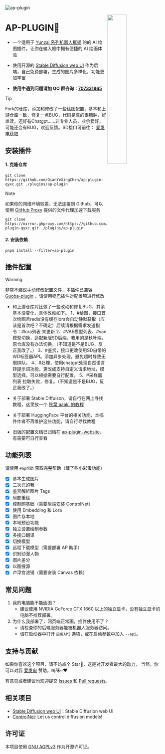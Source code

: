 ![ap-plugin](https://socialify.git.ci/AiPreface/ap-plugin/image?description=1&font=Raleway&forks=1&issues=1&language=1&name=1&owner=1&pattern=Circuit%20Board&pulls=1&stargazers=1&theme=Auto)

<img decoding="async" align=right src="resources/readme/girl.png" width="35%">

# AP-PLUGIN🍊

- 一个适用于 [Yunzai 系列机器人框架](https://github.com/yhArcadia/Yunzai-Bot-plugins-index) 的的 AI 绘图插件，让你在输入框中拥有便捷的 AI 绘画体验

- 使用开源的 [Stable Diffusion web UI](https://github.com/AUTOMATIC1111/stable-diffusion-webui) 作为后端，自己免费部署，生成的图片多样化，功能更加丰富

- **使用中遇到问题请加 QQ 群咨询：[707331865](https://qm.qq.com/q/TXTIS9KhO2)**

> [!TIP]
> Fork的仓库，添加和修改了一些绘图配置，基本和上游仓库一致，修复一点BUG，代码是真的很臃肿，好难读，还好有Chatgpt……非专业人员，业余爱好，可能还会有BUG，欢迎反馈。SD接口可前往： [爱发电获取](https://afdian.com/a/yunzaixiaoqian) 

## 安装插件

#### 1. 克隆仓库

```
git clone https://github.com/QianYeXingChen/ap-plugin-qyxc.git ./plugins/ap-plugin
```

> [!NOTE]
> 如果你的网络环境较差，无法连接到 Github，可以使用 [GitHub Proxy](https://mirror.ghproxy.com/) 提供的文件代理加速下载服务
>
> ```
> git clone https://mirror.ghproxy.com/https://github.com/QianYeXingChen/ap-plugin-qyxc.git ./plugins/ap-plugin
> ```

#### 2. 安装依赖

```
pnpm install --filter=ap-plugin
```

## 插件配置

> [!WARNING]
> 非常不建议手动修改配置文件，本插件已兼容 [Guoba-plugin](https://github.com/guoba-yunzai/guoba-plugin) ，请使用锅巴插件对配置项进行修改

- 和上游仓库对比做了一些改动和修复BUG，其余基本没变化，具体改动如下。
1、#绘图，接口首次绘图若redis没有缓存lora会自动静默获取（应该是首次吧？不确定）后续请根据需求发送指令：#lora列表 来更新
2、#VAE模型列表、#vae模型切换，适配新版SD后端，我用的是秋叶端，原仓库没有办法切换，（不知道是不是BUG，反正我改了。）
3、#鉴赏，接口更改使用SD自带的WD标签器API。添加异步处理，避免超时导致无限排队。
4、#处理，使用chatgpt处理自然语言转提示词功能，更改成支持自定义请求地址，模型选择。可以根据需要自行配置。
5、#采样器列表 拉取失败，修复。（不知道是不是BUG，反正我改了。）


- 关于部署 Stable Diffuison，请自行在网上寻找教程，这里放一个 [秋葉 aaaki 的教程](https://www.bilibili.com/video/BV1iM4y1y7oA)

- 关于部署 HuggingFace 平台的相关功能，本插件作者不再维护这些功能，请自行寻找教程

- 旧版的配置文档已归档在 [ap-plugin-website](https://github.com/AiPreface/ap-plugin-website/tree/main/docs/Config)，有需要可自行查看

## 功能列表

请使用 `#ap帮助` 获取~~完整~~帮助（藏了些小彩蛋功能）

- [x] 基本生成图片
- [x] 二次元的我
- [x] 鉴赏解析图片 Tags
- [x] 局部重绘
- [x] 控制网基础（需要后端安装 ControlNet）
- [x] 使用 Embedding 和 Lora
- [x] 图片存本地
- [x] 本地预设功能
- [x] 独立设置绘制参数
- [x] 多接口翻译
- [x] 切换模型
- [x] 远程下载模型（需要部署 AP 助手）
- [x] 识别动漫人物
- [x] 图片差分
- [x] 以图搜源
- [x] 卢浮宫滤镜（需要安装 Canvas 依赖）

## 常见问题

1. 我的电脑能不能画图？
   - 建议使用 NVIDIA GeForce GTX 1660 以上的独立显卡，没有独立显卡的电脑不推荐部署。
2. 为什么我部署了，网页端正常画，插件使用不了？
   - 请检查你的后端服务器能被机器人服务器访问。
   - 请在启动器中打开 `启用API` 选项，或在启动参数中加入 `--api`。

## 支持与贡献

如果你喜欢这个项目，请不妨点个 Star🌟，这是对开发者最大的动力， 当然，你可以对我 [爱发电](https://afdian.net/a/sumoqi) 赞助，呜咪~❤️

有意见或者建议也欢迎提交 [Issues](https://github.com/AiPreface/ap-plugin/issues) 和 [Pull requests](https://github.com/AiPreface/ap-plugin/pulls)。

## 相关项目

- [Stable Diffusion web UI](https://github.com/AUTOMATIC1111/stable-diffusion-webui)：Stable Diffusion web UI
- [ControlNet](https://github.com/lllyasviel/ControlNet): Let us control diffusion models!

## 许可证

本项目使用 [GNU AGPLv3](https://choosealicense.com/licenses/agpl-3.0/) 作为开源许可证。
